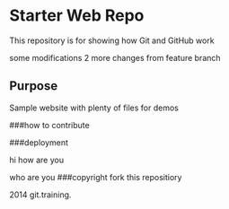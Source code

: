 



# Starter Web Repo

This repository is for showing how Git and GitHub work

some modifications 2
more changes from feature branch
## Purpose

Sample website with plenty of files for demos

###how to contribute

###deployment

hi how are you

who are you
###copyright
fork this repositiory

2014  git.training.
